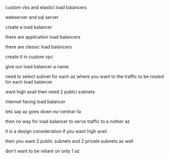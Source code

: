 custom vbs
and elasticl load balancers

webserver and sql server

create a load balancer

there are application load balancers

there are classic load balancers

create it in custom vpc

give our load balancer a name

need to select subnet for each az where you want to the traffic to be routed for each load balancer

want high avail then need 2 publci subnets

internet facing load balancer

lets say az goes down eu-central-1a

then no way for load balancer to serve traffic to a nother az

it is a design consideration
if you want high avail

then you want 2 public subnets and 2 private subnets as well

don't want to be reliant on only 1 az


